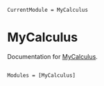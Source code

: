 ```@meta
CurrentModule = MyCalculus
```

# MyCalculus

Documentation for [MyCalculus](https://github.com/gjunqueira-sys/MyCalculus.jl).

```@index
```

```@autodocs
Modules = [MyCalculus]
```
